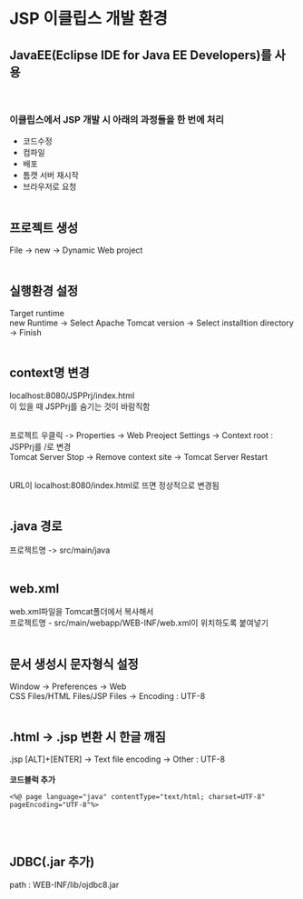 # JSP 이클립스 개발 환경
## JavaEE(Eclipse IDE for Java EE Developers)를 사용
<br>

### 이클립스에서 JSP 개발 시 아래의 과정들을 한 번에 처리
- 코드수정<br>
- 컴파일<br>
- 배포<br>
- 톰캣 서버 재시작<br>
- 브라우저로 요청<br><br>


## 프로젝트 생성
File -> new -> Dynamic Web project<br><br>

## 실행환경 설정
Target runtime<br>
new Runtime -> Select Apache Tomcat version -> Select installtion directory -> Finish<br><br>

## context명 변경
localhost:8080/JSPPrj/index.html<br>
이 있을 때 JSPPrj를 숨기는 것이 바람직함<br><br>

프로젝트 우클릭 -> Properties -> Web Preoject Settings -> Context root : JSPPrj를 /로 변경<br>
Tomcat Server Stop -> Remove context site -> Tomcat Server Restart<br><br>

 URL이 localhost:8080/index.html로 뜨면 정상적으로 변경됨<br><br>

 ## .java 경로
 프로젝트명 -> src/main/java<br><br>

 ## web.xml
 web.xml파일을 Tomcat폴더에서 복사해서<br>
 프로젝트명 - src/main/webapp/WEB-INF/web.xml이 위치하도록 붙여넣기<br><br>

## 문서 생성시 문자형식 설정
Window -> Preferences -> Web<br>
CSS Files/HTML Files/JSP Files -> Encoding : UTF-8<br><br>

## .html -> .jsp 변환 시 한글 깨짐
.jsp [ALT]+[ENTER] -> Text file encoding -> Other : UTF-8 <br><br>
**코드블럭 추가**
```
<%@ page language="java" contentType="text/html; charset=UTF-8"
pageEncoding="UTF-8"%>
```
<br><br>
## JDBC(.jar 추가)
path : WEB-INF/lib/ojdbc8.jar
